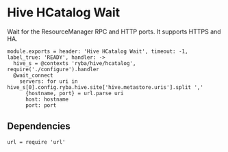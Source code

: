 
# Hive HCatalog Wait

Wait for the ResourceManager RPC and HTTP ports. It supports HTTPS and HA.


    module.exports = header: 'Hive HCatalog Wait', timeout: -1, label_true: 'READY', handler: ->
      hive_s = @contexts 'ryba/hive/hcatalog', require('./configure').handler
      @wait_connect
        servers: for uri in hive_s[0].config.ryba.hive.site['hive.metastore.uris'].split ','
          {hostname, port} = url.parse uri
          host: hostname
          port: port

## Dependencies

    url = require 'url'
